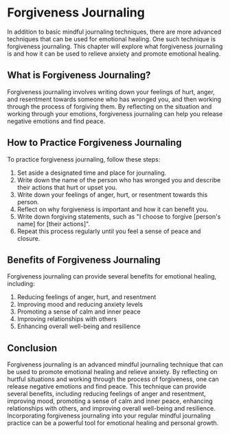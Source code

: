 Forgiveness Journaling
===============================================================================================

In addition to basic mindful journaling techniques, there are more advanced techniques that can be used for emotional healing. One such technique is forgiveness journaling. This chapter will explore what forgiveness journaling is and how it can be used to relieve anxiety and promote emotional healing.

What is Forgiveness Journaling?
-------------------------------

Forgiveness journaling involves writing down your feelings of hurt, anger, and resentment towards someone who has wronged you, and then working through the process of forgiving them. By reflecting on the situation and working through your emotions, forgiveness journaling can help you release negative emotions and find peace.

How to Practice Forgiveness Journaling
--------------------------------------

To practice forgiveness journaling, follow these steps:

1. Set aside a designated time and place for journaling.
2. Write down the name of the person who has wronged you and describe their actions that hurt or upset you.
3. Write down your feelings of anger, hurt, or resentment towards this person.
4. Reflect on why forgiveness is important and how it can benefit you.
5. Write down forgiving statements, such as "I choose to forgive \[person's name\] for \[their actions\]".
6. Repeat this process regularly until you feel a sense of peace and closure.

Benefits of Forgiveness Journaling
----------------------------------

Forgiveness journaling can provide several benefits for emotional healing, including:

1. Reducing feelings of anger, hurt, and resentment
2. Improving mood and reducing anxiety levels
3. Promoting a sense of calm and inner peace
4. Improving relationships with others
5. Enhancing overall well-being and resilience

Conclusion
----------

Forgiveness journaling is an advanced mindful journaling technique that can be used to promote emotional healing and relieve anxiety. By reflecting on hurtful situations and working through the process of forgiveness, one can release negative emotions and find peace. This technique can provide several benefits, including reducing feelings of anger and resentment, improving mood, promoting a sense of calm and inner peace, enhancing relationships with others, and improving overall well-being and resilience. Incorporating forgiveness journaling into your regular mindful journaling practice can be a powerful tool for emotional healing and personal growth.
